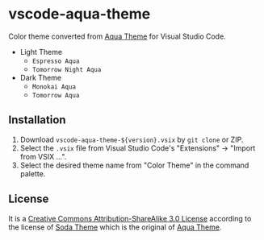 # vscode-aqua-theme

Color theme converted from [Aqua Theme](https://github.com/cafarm/aqua-theme) for Visual Studio Code.

- Light Theme
    - `Espresso Aqua`
    - `Tomorrow Night Aqua`
- Dark Theme
    - `Monokai Aqua`
    - `Tomorrow Aqua`

## Installation

1. Download `vscode-aqua-theme-${version}.vsix` by `git clone` or ZIP.
2. Select the `.vsix` file from Visual Studio Code's "Extensions" -> "Import from VSIX ...".
3. Select the desired theme name from "Color Theme" in the command palette.

## License

It is a [Creative Commons Attribution-ShareAlike 3.0 License](https://creativecommons.org/licenses/by-sa/3.0/) according to the license of [Soda Theme](https://github.com/buymeasoda/soda-theme) which is the original of [Aqua Theme](https://github.com/cafarm/aqua-theme).
